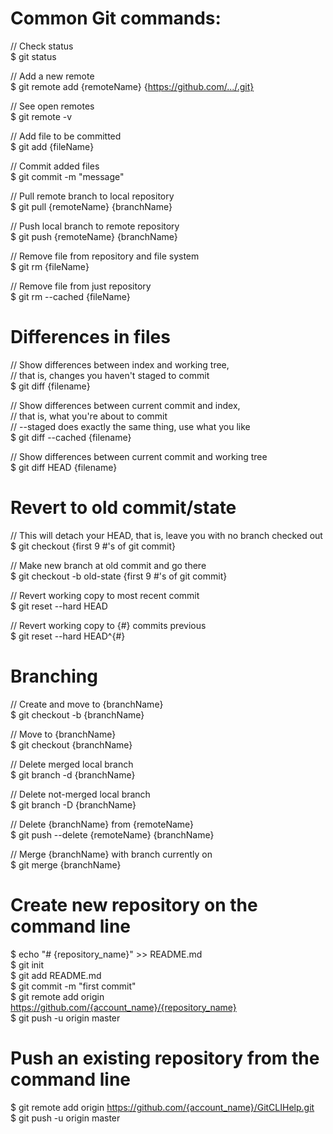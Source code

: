 # Common Git commands:

// Check status  
$ git status

// Add a new remote  
$ git remote add {remoteName} {https://github.com/.../.git}

// See open remotes  
$ git remote -v

// Add file to be committed  
$ git add {fileName}

// Commit added files  
$ git commit -m "message"

// Pull remote branch to local repository  
$ git pull {remoteName} {branchName}

// Push local branch to remote repository  
$ git push {remoteName} {branchName}

// Remove file from repository and file system  
$ git rm {fileName}

// Remove file from just repository  
$ git rm --cached {fileName}


# Differences in files
// Show differences between index and working tree,  
// that is, changes you haven't staged to commit  
$ git diff {filename}

// Show differences between current commit and index,  
// that is, what you're about to commit  
// --staged does exactly the same thing, use what you like  
$ git diff --cached {filename}

// Show differences between current commit and working tree  
$ git diff HEAD {filename}


# Revert to old commit/state
// This will detach your HEAD, that is, leave you with no branch checked out  
$ git checkout {first 9 #'s of git commit}

// Make new branch at old commit and go there  
$ git checkout -b old-state {first 9 #'s of git commit}

// Revert working copy to most recent commit  
$ git reset --hard HEAD

// Revert working copy to {#} commits previous  
$ git reset --hard HEAD^{#}


# Branching
// Create and move to {branchName}  
$ git checkout -b {branchName}

// Move to {branchName}  
$ git checkout {branchName}

// Delete merged local branch  
$ git branch -d {branchName}

// Delete not-merged local branch  
$ git branch -D {branchName}

// Delete {branchName} from {remoteName}  
$ git push --delete {remoteName} {branchName}

// Merge {branchName} with branch currently on  
$ git merge {branchName}


# Create new repository on the command line
$ echo "# {repository_name}" >> README.md  
$ git init  
$ git add README.md  
$ git commit -m "first commit"  
$ git remote add origin https://github.com/{account_name}/{repository_name}  
$ git push -u origin master  


# Push an existing repository from the command line
$ git remote add origin https://github.com/{account_name}/GitCLIHelp.git  
$ git push -u origin master  
